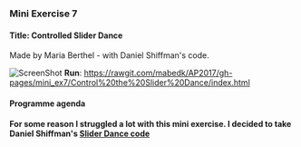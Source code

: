 <h3>Mini Exercise 7</h3>
<h4><b>Title:</b> Controlled Slider Dance</h4>
Made by Maria Berthel - with Daniel Shiffman's code.

![ScreenShot](https://github.com/mabedk/AP2017/blob/gh-pages/Sk%C3%A6rmbillede%202017-03-24%20kl.%2013.20.15.png)
<b>Run</b>: https://rawgit.com/mabedk/AP2017/gh-pages/mini_ex7/Control%20the%20Slider%20Dance/index.html 

<h4>Programme agenda<h4>
For some reason I struggled a lot with this mini exercise. I decided to take Daniel Shiffman's <a href="https://www.youtube.com/watch?v=CMsD3IigG7g&t=283s">Slider Dance code</a>


